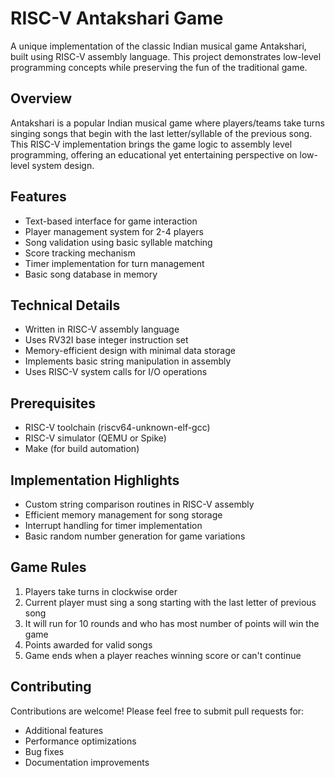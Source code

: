 # RISC-V Antakshari Game

A unique implementation of the classic Indian musical game Antakshari, built using RISC-V assembly language. This project demonstrates low-level programming concepts while preserving the fun of the traditional game.

## Overview

Antakshari is a popular Indian musical game where players/teams take turns singing songs that begin with the last letter/syllable of the previous song. This RISC-V implementation brings the game logic to assembly level programming, offering an educational yet entertaining perspective on low-level system design.

## Features

- Text-based interface for game interaction
- Player management system for 2-4 players
- Song validation using basic syllable matching
- Score tracking mechanism
- Timer implementation for turn management
- Basic song database in memory

## Technical Details

- Written in RISC-V assembly language
- Uses RV32I base integer instruction set
- Memory-efficient design with minimal data storage
- Implements basic string manipulation in assembly
- Uses RISC-V system calls for I/O operations

## Prerequisites

- RISC-V toolchain (riscv64-unknown-elf-gcc)
- RISC-V simulator (QEMU or Spike)
- Make (for build automation)


## Implementation Highlights

- Custom string comparison routines in RISC-V assembly
- Efficient memory management for song storage
- Interrupt handling for timer implementation
- Basic random number generation for game variations

## Game Rules

1. Players take turns in clockwise order
2. Current player must sing a song starting with the last letter of previous song
3. It will run for 10 rounds and who has most number of points will win the game
4. Points awarded for valid songs
5. Game ends when a player reaches winning score or can't continue

## Contributing

Contributions are welcome! Please feel free to submit pull requests for:

- Additional features
- Performance optimizations
- Bug fixes
- Documentation improvements


